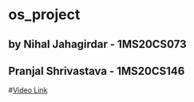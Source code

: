 # os_project
## by  Nihal Jahagirdar - 1MS20CS073
##     Pranjal Shrivastava - 1MS20CS146
#[Video Link](https://drive.google.com/file/d/1GCl3PWLYgo1D7SA7_N5rrSAKP9Vr0gV5/view?usp=sharing)
